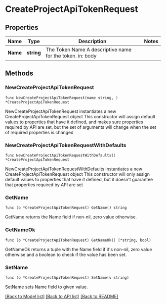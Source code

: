 # CreateProjectApiTokenRequest

## Properties

Name | Type | Description | Notes
------------ | ------------- | ------------- | -------------
**Name** | **string** | The Token Name  A descriptive name for the token.  in: body | 

## Methods

### NewCreateProjectApiTokenRequest

`func NewCreateProjectApiTokenRequest(name string, ) *CreateProjectApiTokenRequest`

NewCreateProjectApiTokenRequest instantiates a new CreateProjectApiTokenRequest object
This constructor will assign default values to properties that have it defined,
and makes sure properties required by API are set, but the set of arguments
will change when the set of required properties is changed

### NewCreateProjectApiTokenRequestWithDefaults

`func NewCreateProjectApiTokenRequestWithDefaults() *CreateProjectApiTokenRequest`

NewCreateProjectApiTokenRequestWithDefaults instantiates a new CreateProjectApiTokenRequest object
This constructor will only assign default values to properties that have it defined,
but it doesn't guarantee that properties required by API are set

### GetName

`func (o *CreateProjectApiTokenRequest) GetName() string`

GetName returns the Name field if non-nil, zero value otherwise.

### GetNameOk

`func (o *CreateProjectApiTokenRequest) GetNameOk() (*string, bool)`

GetNameOk returns a tuple with the Name field if it's non-nil, zero value otherwise
and a boolean to check if the value has been set.

### SetName

`func (o *CreateProjectApiTokenRequest) SetName(v string)`

SetName sets Name field to given value.



[[Back to Model list]](../README.md#documentation-for-models) [[Back to API list]](../README.md#documentation-for-api-endpoints) [[Back to README]](../README.md)



